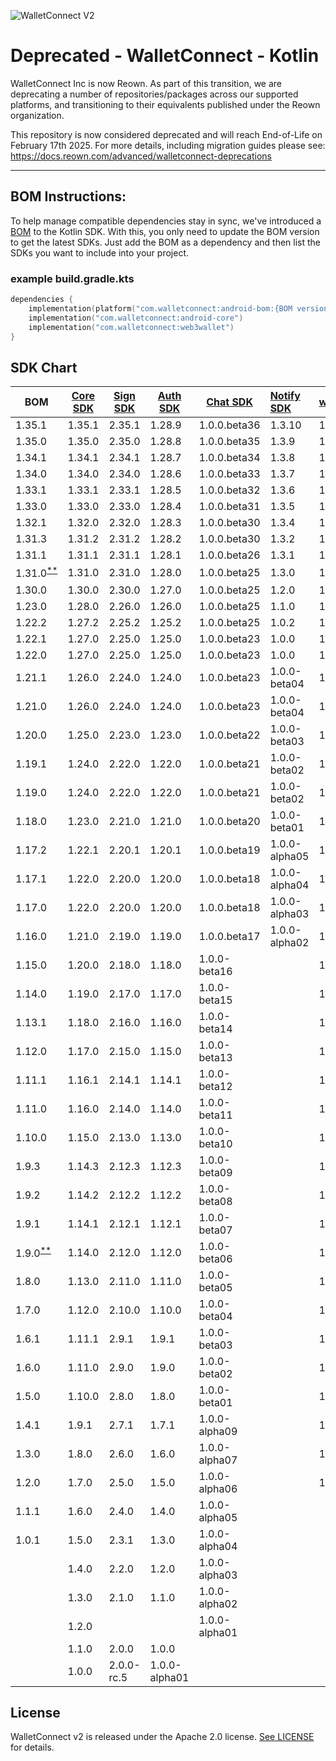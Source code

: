 ![WalletConnect V2](/docs/walletconnect-banner.svg)

# **Deprecated - WalletConnect - Kotlin**
WalletConnect Inc is now Reown. As part of this transition, we are deprecating a number of repositories/packages across our supported platforms, and transitioning to their equivalents published under the Reown organization.

This repository is now considered deprecated and will reach End-of-Life on February 17th 2025. For more details, including migration guides please see: https://docs.reown.com/advanced/walletconnect-deprecations
 
---
####

## BOM Instructions:
To help manage compatible dependencies stay in sync, we've introduced a [BOM](https://docs.gradle.org/current/userguide/platforms.html#sub:bom_import) to the Kotlin SDK. With this, you only need to update the BOM version to get the latest SDKs. Just add the BOM as a dependency and then list the SDKs you want to include into your project.

### example build.gradle.kts
```kotlin
dependencies {
    implementation(platform("com.walletconnect:android-bom:{BOM version}"))
    implementation("com.walletconnect:android-core")
    implementation("com.walletconnect:web3wallet")
}
```

## SDK Chart

| BOM                                                                                     | [Core SDK](core/android) | [Sign SDK](protocol/sign) | [Auth SDK](protocol/auth) | [Chat SDK](protocol/chat) | [Notify SDK](protocol/notify) | [web3wallet](product/web3wallet) | [web3modal](product/web3modal) | [WalletConnectModal](product/walletconnectmodal) |
|-----------------------------------------------------------------------------------------|--------------------------|---------------------------|---------------------------|---------------------------|:------------------------------|----------------------------------|--------------------------------|--------------------------------------------------|
| 1.35.1                                                                                  | 1.35.1                   | 2.35.1                    | 1.28.9                    | 1.0.0.beta36              | 1.3.10                        | 1.35.1                           | 1.6.5                          | 1.5.10                                           |
| 1.35.0                                                                                  | 1.35.0                   | 2.35.0                    | 1.28.8                    | 1.0.0.beta35              | 1.3.9                         | 1.35.0                           | 1.6.4                          | 1.5.9                                            |
| 1.34.1                                                                                  | 1.34.1                   | 2.34.1                    | 1.28.7                    | 1.0.0.beta34              | 1.3.8                         | 1.34.1                           | 1.6.3                          | 1.5.8                                            |
| 1.34.0                                                                                  | 1.34.0                   | 2.34.0                    | 1.28.6                    | 1.0.0.beta33              | 1.3.7                         | 1.34.0                           | 1.6.2                          | 1.5.7                                            |
| 1.33.1                                                                                  | 1.33.1                   | 2.33.1                    | 1.28.5                    | 1.0.0.beta32              | 1.3.6                         | 1.33.1                           | 1.6.1                          | 1.5.6                                            |
| 1.33.0                                                                                  | 1.33.0                   | 2.33.0                    | 1.28.4                    | 1.0.0.beta31              | 1.3.5                         | 1.33.0                           | 1.6.0                          | 1.5.5                                            |
| 1.32.1                                                                                  | 1.32.0                   | 2.32.0                    | 1.28.3                    | 1.0.0.beta30              | 1.3.4                         | 1.32.1                           | 1.5.4                          | 1.5.4                                            |
| 1.31.3                                                                                  | 1.31.2                   | 2.31.2                    | 1.28.2                    | 1.0.0.beta30              | 1.3.2                         | 1.31.2                           | 1.5.2                          | 1.5.2                                            |
| 1.31.1                                                                                  | 1.31.1                   | 2.31.1                    | 1.28.1                    | 1.0.0.beta26              | 1.3.1                         | 1.31.1                           | 1.5.1                          | 1.5.1                                            |
| 1.31.0<sup>[**](https://gist.github.com/TalhaAli00/7b9e1cadf19b9dc5141cd033aa4e6172)    | 1.31.0                   | 2.31.0                    | 1.28.0                    | 1.0.0.beta25              | 1.3.0                         | 1.31.0                           | 1.5.0                          | 1.5.0                                            |
| 1.30.0                                                                                  | 1.30.0                   | 2.30.0                    | 1.27.0                    | 1.0.0.beta25              | 1.2.0                         | 1.30.0                           | 1.4.0                          | 1.4.0                                            |
| 1.23.0                                                                                  | 1.28.0                   | 2.26.0                    | 1.26.0                    | 1.0.0.beta25              | 1.1.0                         | 1.21.0                           | 1.3.0                          | 1.3.0                                            |
| 1.22.2                                                                                  | 1.27.2                   | 2.25.2                    | 1.25.2                    | 1.0.0.beta25              | 1.0.2                         | 1.20.2                           | 1.2.2                          | 1.2.2                                            |
| 1.22.1                                                                                  | 1.27.0                   | 2.25.0                    | 1.25.0                    | 1.0.0.beta23              | 1.0.0                         | 1.20.0                           | 1.2.1                          | 1.2.0                                            |
| 1.22.0                                                                                  | 1.27.0                   | 2.25.0                    | 1.25.0                    | 1.0.0.beta23              | 1.0.0                         | 1.20.0                           | 1.2.0                          | 1.2.0                                            |
| 1.21.1                                                                                  | 1.26.0                   | 2.24.0                    | 1.24.0                    | 1.0.0.beta23              | 1.0.0-beta04                  | 1.19.0                           | 1.1.1                          | 1.1.1                                            |
| 1.21.0                                                                                  | 1.26.0                   | 2.24.0                    | 1.24.0                    | 1.0.0.beta23              | 1.0.0-beta04                  | 1.19.0                           | 1.1.0                          | 1.1.0                                            |
| 1.20.0                                                                                  | 1.25.0                   | 2.23.0                    | 1.23.0                    | 1.0.0.beta22              | 1.0.0-beta03                  | 1.18.0                           | 1.0.0                          | 1.0.0-beta02                                     |
| 1.19.1                                                                                  | 1.24.0                   | 2.22.0                    | 1.22.0                    | 1.0.0.beta21              | 1.0.0-beta02                  | 1.17.0                           | 1.0.0-beta02                   | 1.0.0-beta01                                     |
| 1.19.0                                                                                  | 1.24.0                   | 2.22.0                    | 1.22.0                    | 1.0.0.beta21              | 1.0.0-beta02                  | 1.17.0                           | 1.0.0-beta01                   | 1.0.0-beta01                                     |
| 1.18.0                                                                                  | 1.23.0                   | 2.21.0                    | 1.21.0                    | 1.0.0.beta20              | 1.0.0-beta01                  | 1.16.0                           | 1.0.0-alpha11                  | 1.0.0-alpha07                                    |
| 1.17.2                                                                                  | 1.22.1                   | 2.20.1                    | 1.20.1                    | 1.0.0.beta19              | 1.0.0-alpha05                 | 1.15.1                           | 1.0.0-alpha10                  | 1.0.0-alpha06                                    |
| 1.17.1                                                                                  | 1.22.0                   | 2.20.0                    | 1.20.0                    | 1.0.0.beta18              | 1.0.0-alpha04                 | 1.15.0                           | 1.0.0-alpha09                  | 1.0.0-alpha05                                    |
| 1.17.0                                                                                  | 1.22.0                   | 2.20.0                    | 1.20.0                    | 1.0.0.beta18              | 1.0.0-alpha03                 | 1.15.0                           | 1.0.0-alpha09                  | 1.0.0-alpha05                                    |
| 1.16.0                                                                                  | 1.21.0                   | 2.19.0                    | 1.19.0                    | 1.0.0.beta17              | 1.0.0-alpha02                 | 1.14.0                           |                                | 1.0.0-alpha04                                    |
| 1.15.0                                                                                  | 1.20.0                   | 2.18.0                    | 1.18.0                    | 1.0.0-beta16              |                               | 1.13.0                           |                                | 1.0.0-alpha03                                    |
| 1.14.0                                                                                  | 1.19.0                   | 2.17.0                    | 1.17.0                    | 1.0.0-beta15              |                               | 1.12.0                           |                                | 1.0.0-alpha02                                    |
| 1.13.1                                                                                  | 1.18.0                   | 2.16.0                    | 1.16.0                    | 1.0.0-beta14              |                               | 1.11.0                           |                                | 1.0.0-alpha01                                    |
| 1.12.0                                                                                  | 1.17.0                   | 2.15.0                    | 1.15.0                    | 1.0.0-beta13              |                               | 1.10.0                           |                                |                                                  |
| 1.11.1                                                                                  | 1.16.1                   | 2.14.1                    | 1.14.1                    | 1.0.0-beta12              |                               | 1.9.1                            |                                |                                                  |
| 1.11.0                                                                                  | 1.16.0                   | 2.14.0                    | 1.14.0                    | 1.0.0-beta11              |                               | 1.9.0                            |                                |                                                  |
| 1.10.0                                                                                  | 1.15.0                   | 2.13.0                    | 1.13.0                    | 1.0.0-beta10              |                               | 1.8.0                            |                                |                                                  |
| 1.9.3                                                                                   | 1.14.3                   | 2.12.3                    | 1.12.3                    | 1.0.0-beta09              |                               | 1.7.3                            |                                |                                                  |
| 1.9.2                                                                                   | 1.14.2                   | 2.12.2                    | 1.12.2                    | 1.0.0-beta08              |                               | 1.7.2                            |                                |                                                  |
| 1.9.1                                                                                   | 1.14.1                   | 2.12.1                    | 1.12.1                    | 1.0.0-beta07              |                               | 1.7.1                            |                                |                                                  |
| 1.9.0<sup>[**](https://github.com/WalletConnect/WalletConnectKotlinV2/issues/821)</sup> | 1.14.0                   | 2.12.0                    | 1.12.0                    | 1.0.0-beta06              |                               | 1.7.0                            |                                |                                                  |
| 1.8.0                                                                                   | 1.13.0                   | 2.11.0                    | 1.11.0                    | 1.0.0-beta05              |                               | 1.6.0                            |                                |                                                  |
| 1.7.0                                                                                   | 1.12.0                   | 2.10.0                    | 1.10.0                    | 1.0.0-beta04              |                               | 1.5.0                            |                                |                                                  |
| 1.6.1                                                                                   | 1.11.1                   | 2.9.1                     | 1.9.1                     | 1.0.0-beta03              |                               | 1.4.1                            |                                |                                                  |
| 1.6.0                                                                                   | 1.11.0                   | 2.9.0                     | 1.9.0                     | 1.0.0-beta02              |                               | 1.4.0                            |                                |                                                  |
| 1.5.0                                                                                   | 1.10.0                   | 2.8.0                     | 1.8.0                     | 1.0.0-beta01              |                               | 1.3.0                            |                                |                                                  |
| 1.4.1                                                                                   | 1.9.1                    | 2.7.1                     | 1.7.1                     | 1.0.0-alpha09             |                               | 1.2.1                            |                                |                                                  |
| 1.3.0                                                                                   | 1.8.0                    | 2.6.0                     | 1.6.0                     | 1.0.0-alpha07             |                               | 1.1.0                            |                                |                                                  |
| 1.2.0                                                                                   | 1.7.0                    | 2.5.0                     | 1.5.0                     | 1.0.0-alpha06             |                               | 1.0.0                            |                                |                                                  |
| 1.1.1                                                                                   | 1.6.0                    | 2.4.0                     | 1.4.0                     | 1.0.0-alpha05             |                               |                                  |                                |                                                  |
| 1.0.1                                                                                   | 1.5.0                    | 2.3.1                     | 1.3.0                     | 1.0.0-alpha04             |                               |                                  |                                |                                                  |
|                                                                                         | 1.4.0                    | 2.2.0                     | 1.2.0                     | 1.0.0-alpha03             |                               |                                  |                                |                                                  |
|                                                                                         | 1.3.0                    | 2.1.0                     | 1.1.0                     | 1.0.0-alpha02             |                               |                                  |                                |                                                  |
|                                                                                         | 1.2.0                    |                           |                           | 1.0.0-alpha01             |                               |                                  |                                |                                                  |
|                                                                                         | 1.1.0                    | 2.0.0                     | 1.0.0                     |                           |                               |                                  |                                |                                                  |
|                                                                                         | 1.0.0                    | 2.0.0-rc.5                | 1.0.0-alpha01             |                           |                               |                                  |                                |                                                  |


## License
WalletConnect v2 is released under the Apache 2.0 license. [See LICENSE](/LICENSE) for details.
